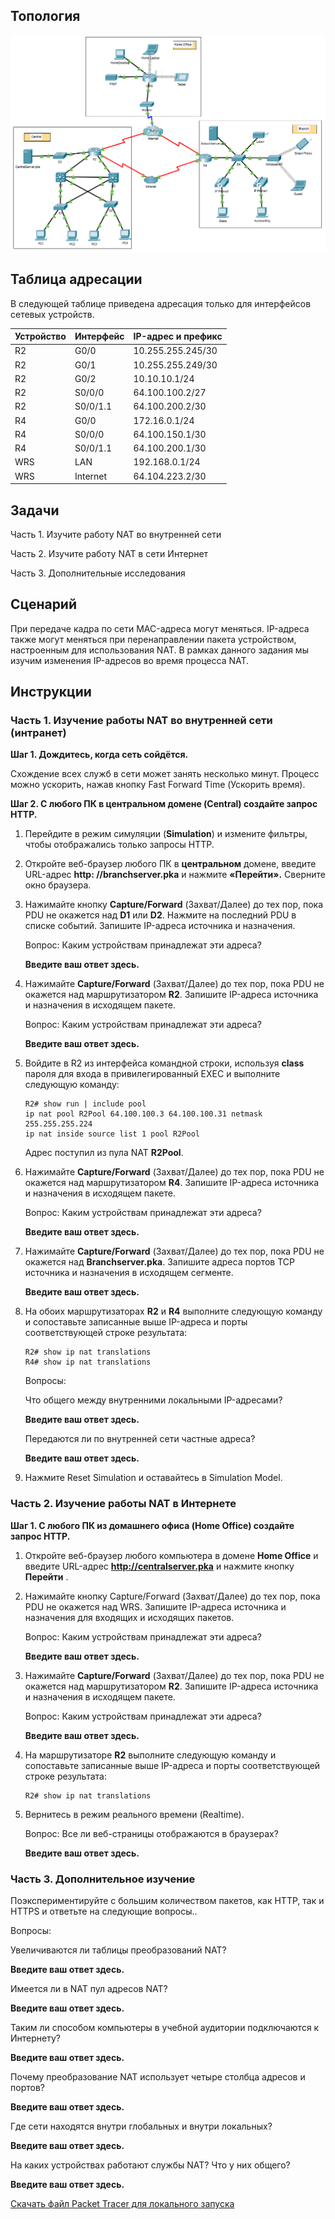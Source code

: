 ## Топология

![](./assets/topology.png)

## Таблица адресации

В следующей таблице приведена адресация только для интерфейсов сетевых устройств.

| Устройство | Интерфейс | IP-адрес и префикс |
|------------|-----------|--------------------|
| R2         | G0/0      | 10.255.255.245/30  |
| R2         | G0/1      | 10.255.255.249/30  |
| R2         | G0/2      | 10.10.10.1/24      |
| R2         | S0/0/0    | 64.100.100.2/27    |
| R2         | S0/0/1.1  | 64.100.200.2/30    |
| R4         | G0/0      | 172.16.0.1/24      |
| R4         | S0/0/0    | 64.100.150.1/30    |
| R4         | S0/0/1.1  | 64.100.200.1/30    |
| WRS        | LAN       | 192.168.0.1/24     |
| WRS        | Internet  | 64.104.223.2/30    |

## Задачи

Часть 1. Изучите работу NAT во внутренней сети

Часть 2. Изучите работу NAT в сети Интернет

Часть 3. Дополнительные исследования

## Сценарий

При передаче кадра по сети MAC-адреса могут меняться. IP-адреса также могут меняться при перенаправлении пакета устройством, настроенным для использования NAT. В рамках данного задания мы изучим изменения IP-адресов во время процесса NAT.

## Инструкции

### Часть 1. Изучение работы NAT во внутренней сети (интранет)

**Шаг 1. Дождитесь, когда сеть сойдётся.**

Схождение всех служб в сети может занять несколько минут. Процесс можно ускорить, нажав кнопку Fast Forward Time (Ускорить время).

**Шаг 2. С любого ПК в центральном домене (Central) создайте запрос HTTP.**

1.  Перейдите в режим симуляции (**Simulation**) и измените фильтры, чтобы отображались только запросы HTTP.

2.  Откройте веб-браузер любого ПК в **центральном** домене, введите URL-адрес **http: //branchserver.pka** и нажмите **«Перейти».** Сверните окно браузера.

3.  Нажимайте кнопку **Capture/Forward** (Захват/Далее) до тех пор, пока PDU не окажется над **D1** или **D2**. Нажмите на последний PDU в списке событий. Запишите IP-адреса источника и назначения.

    Вопрос: Каким устройствам принадлежат эти адреса?

    **Введите ваш ответ здесь.**

4.  Нажимайте **Capture/Forward** (Захват/Далее) до тех пор, пока PDU не окажется над маршрутизатором **R2**. Запишите IP-адреса источника и назначения в исходящем пакете.

    Вопрос: Каким устройствам принадлежат эти адреса?

    **Введите ваш ответ здесь.**

5.  Войдите в R2 из интерфейса командной строки, используя **class** пароля для входа в привилегированный EXEC и выполните следующую команду:

    ```
    R2# show run | include pool
    ip nat pool R2Pool 64.100.100.3 64.100.100.31 netmask 255.255.255.224
    ip nat inside source list 1 pool R2Pool
    ```

    Адрес поступил из пула NAT **R2Pool**.

6.  Нажимайте **Capture/Forward** (Захват/Далее) до тех пор, пока PDU не окажется над маршрутизатором **R4**. Запишите IP-адреса источника и назначения в исходящем пакете.

    Вопрос: Каким устройствам принадлежат эти адреса?

    **Введите ваш ответ здесь.**

7.  Нажимайте **Capture/Forward** (Захват/Далее) до тех пор, пока PDU не окажется над **Branchserver.pka**. Запишите адреса портов TCP источника и назначения в исходящем сегменте.

    **Введите ваш ответ здесь.**

8.  На обоих маршрутизаторах **R2** и **R4** выполните следующую команду и сопоставьте записанные выше IP-адреса и порты соответствующей строке результата:

    ```
    R2# show ip nat translations
    R4# show ip nat translations
    ```

    Вопросы:

    Что общего между внутренними локальными IP-адресами?

    **Введите ваш ответ здесь.**

    Передаются ли по внутренней сети частные адреса?

    **Введите ваш ответ здесь.**

9.  Нажмите Reset Simulation и оставайтесь в Simulation Model.

### Часть 2. Изучение работы NAT в Интернете

**Шаг 1. С любого ПК из домашнего офиса (Home Office) создайте запрос HTTP.**

1.  Откройте веб-браузер любого компьютера в домене **Home Office** и введите URL-адрес **http://centralserver.pka** и нажмите кнопку **Перейти** .

2.  Нажимайте кнопку Capture/Forward (Захват/Далее) до тех пор, пока PDU не окажется над WRS. Запишите IP-адреса источника и назначения для входящих и исходящих пакетов.

    Вопрос: Каким устройствам принадлежат эти адреса?

    **Введите ваш ответ здесь.**

3.  Нажимайте **Capture/Forward** (Захват/Далее) до тех пор, пока PDU не окажется над маршрутизатором **R2**. Запишите IP-адреса источника и назначения в исходящем пакете.

    Вопрос: Каким устройствам принадлежат эти адреса?

    **Введите ваш ответ здесь.**

4.  На маршрутизаторе **R2** выполните следующую команду и сопоставьте записанные выше IP-адреса и порты соответствующей строке результата:

    ```
    R2# show ip nat translations
    ```

5.  Вернитесь в режим реального времени (Realtime).

    Вопрос: Все ли веб-страницы отображаются в браузерах?

    **Введите ваш ответ здесь.**

### Часть 3. Дополнительное изучение

Поэкспериментируйте с большим количеством пакетов, как HTTP, так и HTTPS и ответьте на следующие вопросы..

Вопросы:

Увеличиваются ли таблицы преобразований NAT?

**Введите ваш ответ здесь.**

Имеется ли в NAT пул адресов NAT?

**Введите ваш ответ здесь.**

Таким ли способом компьютеры в учебной аудитории подключаются к Интернету?

**Введите ваш ответ здесь.**

Почему преобразование NAT использует четыре столбца адресов и портов?

**Введите ваш ответ здесь.**

Где сети находятся внутри глобальных и внутри локальных?

**Введите ваш ответ здесь.**

На каких устройствах работают службы NAT? Что у них общего?

**Введите ваш ответ здесь.**

[Скачать файл Packet Tracer для локального запуска](./assets/6.2.7-packet-tracer---investigate-nat-operation_ru-RU.pka)
